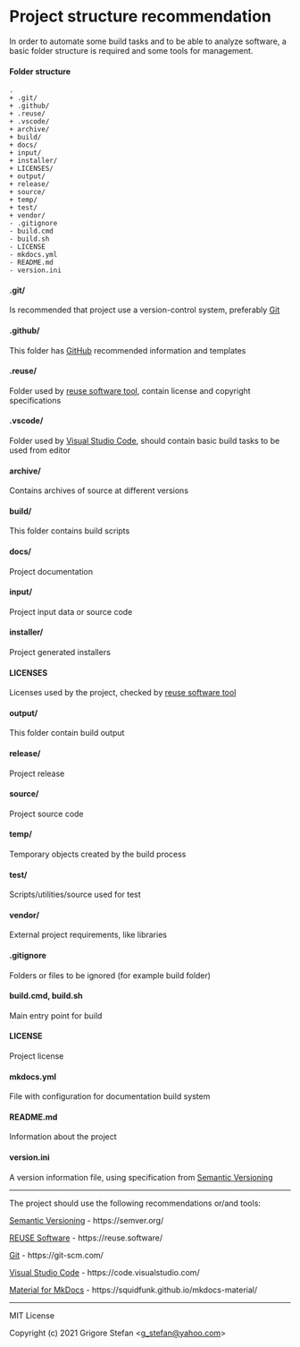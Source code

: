 # Project structure recommendation

In order to automate some build tasks and to be able to analyze software, a basic folder structure is required and some tools for management.

#### Folder structure

``` shell
.
+ .git/
+ .github/
+ .reuse/
+ .vscode/
+ archive/
+ build/
+ docs/
+ input/
+ installer/
+ LICENSES/
+ output/
+ release/
+ source/
+ temp/
+ test/
+ vendor/
- .gitignore
- build.cmd
- build.sh
- LICENSE
- mkdocs.yml
- README.md
- version.ini
```

#### .git/

Is recommended that project use a version-control system, preferably [Git](https://git-scm.com/)

#### .github/

This folder has [GitHub](https://github.com/) recommended information and templates

#### .reuse/

Folder used by [reuse software tool](https://reuse.software/), contain license and copyright specifications

#### .vscode/

Folder used by [Visual Studio Code](https://code.visualstudio.com/), should contain basic build tasks to be used from editor

#### archive/

Contains archives of source at different versions

#### build/

This folder contains build scripts

#### docs/

Project documentation

#### input/

Project input data or source code

#### installer/

Project generated installers

#### LICENSES

Licenses used by the project, checked by [reuse software tool](https://reuse.software/)

#### output/

This folder contain build output

#### release/

Project release

#### source/

Project source code

#### temp/

Temporary objects created by the build process

#### test/

Scripts/utilities/source used for test

#### vendor/

External project requirements, like libraries

#### .gitignore

Folders or files to be ignored (for example build folder)

#### build.cmd, build.sh

Main entry point for build

#### LICENSE

Project license

#### mkdocs.yml

File with configuration for documentation build system

#### README.md

Information about the project

#### version.ini

A version information file, using specification from [Semantic Versioning](https://semver.org/)

- - -

The project should use the following recommendations or/and tools:

[Semantic Versioning](https://semver.org/) \- https://semver\.org/

[REUSE Software](https://reuse.software/) \- https://reuse\.software/

[Git](https://git-scm.com/) \- https://git\-scm\.com/

[Visual Studio Code](https://code.visualstudio.com/) \- https://code\.visualstudio\.com/

[Material for MkDocs](https://squidfunk.github.io/mkdocs-material/) \- https://squidfunk\.github\.io/mkdocs\-material/

- - -

MIT License

Copyright (c) 2021 Grigore Stefan <[g\_stefan@yahoo.com](mailto:g_stefan@yahoo.com)>